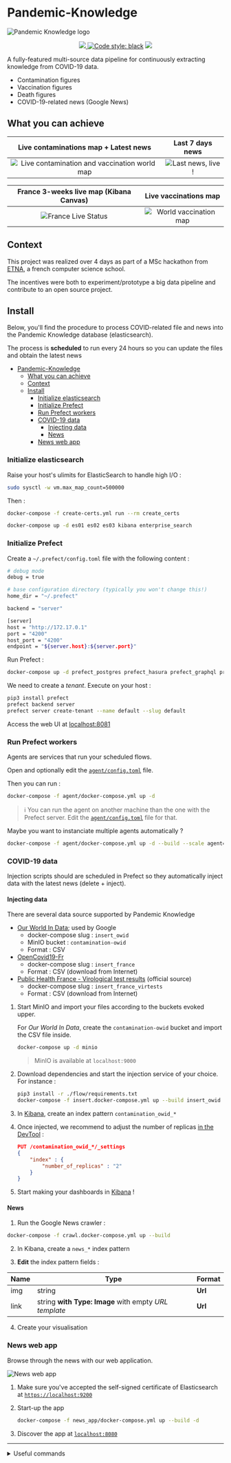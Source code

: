 # Pandemic-Knowledge

![Pandemic Knowledge logo](./pandemic_knowledge.png)

<p align="center">
    <a href="https://travis-ci.com/flavienbwk/Pandemic-Knowledge" target="_blank">
        <img src="https://travis-ci.org/flavienbwk/Pandemic-Knowledge.svg?branch=develop"/>
    </a>
    <a href="https://github.com/psf/black"><img alt="Code style: black" src="https://img.shields.io/badge/code%20style-black-000000.svg"></a>
    <a href="./LICENSE"><img atl="Repo license MIT" src="https://img.shields.io/badge/License-MIT-yellow.svg"/></a>
</p>

A fully-featured multi-source data pipeline for continuously extracting knowledge from COVID-19 data.

- Contamination figures
- Vaccination figures
- Death figures
- COVID-19-related news (Google News)

## What you can achieve

|                        Live contaminations map + Latest news                        |                   Last 7 days news                    |
| :---------------------------------------------------------------------------------: | :---------------------------------------------------: |
| ![Live contamination and vaccination world map](./illustrations/live_dashboard.png) | ![Last news, live !](./illustrations/latest_news.png) |

|            France 3-weeks live map (Kibana Canvas)            |                     Live vaccinations map                     |
| :-----------------------------------------------------------: | :-----------------------------------------------------------: |
| ![France Live Status](./illustrations/france_live_status.png) | ![World vaccination map](./illustrations/vaccination_map.png) |

## Context

This project was realized over 4 days as part of a MSc hackathon from [ETNA](https://etna.io), a french computer science school.

The incentives were both to experiment/prototype a big data pipeline and contribute to an open source project.

## Install

Below, you'll find the procedure to process COVID-related file and news into the Pandemic Knowledge database (elasticsearch).

The process is **scheduled** to run every 24 hours so you can update the files and obtain the latest news

- [Pandemic-Knowledge](#pandemic-knowledge)
  - [What you can achieve](#what-you-can-achieve)
  - [Context](#context)
  - [Install](#install)
    - [Initialize elasticsearch](#initialize-elasticsearch)
    - [Initialize Prefect](#initialize-prefect)
    - [Run Prefect workers](#run-prefect-workers)
    - [COVID-19 data](#covid-19-data)
      - [Injecting data](#injecting-data)
      - [News](#news)
    - [News web app](#news-web-app)

### Initialize elasticsearch

Raise your host's ulimits for ElasticSearch to handle high I/O :

```bash
sudo sysctl -w vm.max_map_count=500000
```

Then :

```bash
docker-compose -f create-certs.yml run --rm create_certs
```

```bash
docker-compose up -d es01 es02 es03 kibana enterprise_search
```

### Initialize Prefect

Create a `~/.prefect/config.toml` file with the following content :

```bash
# debug mode
debug = true

# base configuration directory (typically you won't change this!)
home_dir = "~/.prefect"

backend = "server"

[server]
host = "http://172.17.0.1"
port = "4200"
host_port = "4200"
endpoint = "${server.host}:${server.port}"
```

Run Prefect :

```bash
docker-compose up -d prefect_postgres prefect_hasura prefect_graphql prefect_towel prefect_apollo prefect_ui
```

We need to create a _tenant_. Execute on your host :

```bash
pip3 install prefect
prefect backend server
prefect server create-tenant --name default --slug default
```

Access the web UI at [localhost:8081](http://localhost:8081)

### Run Prefect workers

Agents are services that run your scheduled flows.

Open and optionally edit the [`agent/config.toml`](./agent/config.toml) file.

Then you can run :

```bash
docker-compose -f agent/docker-compose.yml up -d
```

> :information_source: You can run the agent on another machine than the one with the Prefect server. Edit the [`agent/config.toml`](./agent/config.toml) file for that.

Maybe you want to instanciate multiple agents automatically ?

```bash
docker-compose -f agent/docker-compose.yml up -d --build --scale agent=3 agent
```

### COVID-19 data

Injection scripts should are scheduled in Prefect so they automatically inject data with the latest news (delete + inject).

#### Injecting data

There are several data source supported by Pandemic Knowledge

- [Our World In Data](https://ourworldindata.org/coronavirus-data); used by Google
  - docker-compose slug : `insert_owid`
  - MinIO bucket : `contamination-owid`
  - Format : CSV
- [OpenCovid19-Fr](https://github.com/opencovid19-fr/data)
  - docker-compose slug : `insert_france`
  - Format : CSV (download from Internet)
- [Public Health France - Virological test results](https://www.data.gouv.fr/en/datasets/donnees-relatives-aux-resultats-des-tests-virologiques-covid-19/) (official source)
  - docker-compose slug : `insert_france_virtests`
  - Format : CSV (download from Internet)

1. Start MinIO and import your files according to the buckets evoked upper.

    For _Our World In Data_, create the `contamination-owid` bucket and import the CSV file inside.

    ```bash
    docker-compose up -d minio
    ```

    > MinIO is available at `localhost:9000`

2. Download dependencies and start the injection service of your choice. For instance :

    ```bash
    pip3 install -r ./flow/requirements.txt
    docker-compose -f insert.docker-compose.yml up --build insert_owid
    ```

3. In [Kibana](https://localhost:5601), create an index pattern `contamination_owid_*`

4. Once injected, we recommend to adjust the number of replicas [in the DevTool](https://localhost:5601/app/dev_tools#/console) :

    ```json
    PUT /contamination_owid_*/_settings
    {
        "index" : {
            "number_of_replicas" : "2"
        }
    }
    ```

5. Start making your dashboards in [Kibana](https://localhost:5601) !

#### News

1. Run the Google News crawler :

  ```bash
  docker-compose -f crawl.docker-compose.yml up --build
  ```

2. In Kibana, create a `news_*` index pattern

3. **Edit** the index pattern fields :

  | Name | Type                                                  | Format  |
  | ---- | ----------------------------------------------------- | ------- |
  | img  | string                                                | **Url** |
  | link | string **with Type: Image** with empty _URL template_ | **Url** |

4. Create your visualisation

### News web app

Browse through the news with our web application.

![News web app](./illustrations/news_web_app.png)

1. Make sure you've accepted the self-signed certificate of Elasticsearch at [`https://localhost:9200`](https://localhost:9200)

2. Start-up the app

    ```bash
    docker-compose -f news_app/docker-compose.yml up --build -d
    ```

3. Discover the app at [`localhost:8080`](http://localhost:8080)

---

<details>
<summary>Useful commands</summary>

To stop everything :

```bash
docker-compose down
docker-compose -f agent/docker-compose.yml down
docker-compose -f insert.docker-compose.yml down
docker-compose -f crawl.docker-compose.yml down
```

To start each service, step by step :

```bash
docker-compose up -d es01 es02 es03 kibana enterprise_search
docker-compose up -d minio
docker-compose up -d prefect_postgres prefect_hasura prefect_graphql prefect_towel prefect_apollo prefect_ui
docker-compose -f agent/docker-compose.yml up -d --build --scale agent=3 agent
```

</details>
